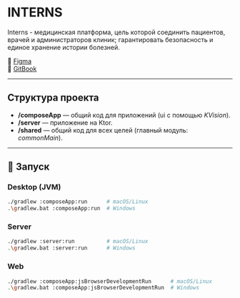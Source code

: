 # INTERNS

 Interns - медицинская платформа, цель которой соединить пациентов, врачей и администраторов клиник; гарантировать безопасность и единое хранение истории болезней.

🔗 [Figma](https://left-horse-59061146.figma.site/)  
📖 [GitBook](https://app.gitbook.com/invite/EqtRMZ09gU5WjTQBpnhe/UU9QKF5uThAdszLQO3Oa)  

---

## Структура проекта

- **/composeApp** — общий код для приложений (ui с помощью *KVision*).   
- **/server** — приложение на Ktor.  
- **/shared** — общий код для всех целей (главный модуль: *commonMain*).  

---

## 🚀 Запуск

### Desktop (JVM)
```bash
./gradlew :composeApp:run      # macOS/Linux
.\gradlew.bat :composeApp:run  # Windows
```

### Server
```bash
./gradlew :server:run          # macOS/Linux
.\gradlew.bat :server:run      # Windows
```

### Web
```bash
./gradlew :composeApp:jsBrowserDevelopmentRun      # macOS/Linux
.\gradlew.bat :composeApp:jsBrowserDevelopmentRun  # Windows
```